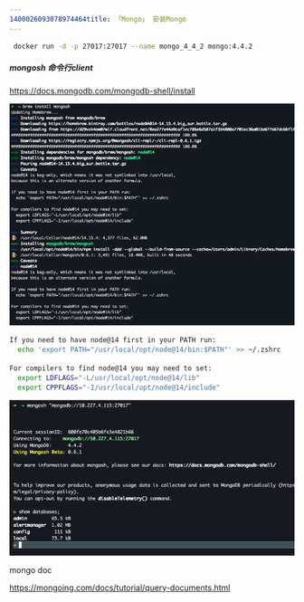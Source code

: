 ```yaml
---
1400026093078974464title: 「Mongo」 安装Mongo
---
```






```sh
 docker run -d -p 27017:27017 --name mongo_4_4_2 mongo:4.4.2
```











##### mongosh  命令行client

https://docs.mongodb.com/mongodb-shell/install

![image-20210126175255081](mongo_install/image-20210126175255081.png)

````sh
If you need to have node@14 first in your PATH run:
  echo 'export PATH="/usr/local/opt/node@14/bin:$PATH"' >> ~/.zshrc

For compilers to find node@14 you may need to set:
  export LDFLAGS="-L/usr/local/opt/node@14/lib"
  export CPPFLAGS="-I/usr/local/opt/node@14/include"
````



![image-20210126180122268](mongo_install/image-20210126180122268.png)





mongo doc

https://mongoing.com/docs/tutorial/query-documents.html